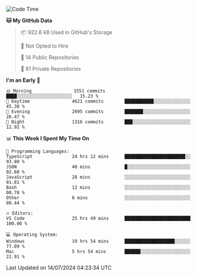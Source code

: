 <!--START_SECTION:waka-->
![Code Time](http://img.shields.io/badge/Code%20Time-5%2C880%20hrs%206%20mins-blue)

**🐱 My GitHub Data** 

> 📦 922.6 kB Used in GitHub's Storage 
 > 
> 🚫 Not Opted to Hire
 > 
> 📜 14 Public Repositories 
 > 
> 🔑 81 Private Repositories 
 > 
**I'm an Early 🐤** 

```text
🌞 Morning                1551 commits        ████░░░░░░░░░░░░░░░░░░░░░   15.23 % 
🌆 Daytime                4621 commits        ███████████░░░░░░░░░░░░░░   45.38 % 
🌃 Evening                2695 commits        ███████░░░░░░░░░░░░░░░░░░   26.47 % 
🌙 Night                  1316 commits        ███░░░░░░░░░░░░░░░░░░░░░░   12.92 % 
```


📊 **This Week I Spent My Time On** 

```text
💬 Programming Languages: 
TypeScript               24 hrs 12 mins      ███████████████████████░░   93.80 % 
JSON                     40 mins             █░░░░░░░░░░░░░░░░░░░░░░░░   02.60 % 
JavaScript               28 mins             ░░░░░░░░░░░░░░░░░░░░░░░░░   01.81 % 
Bash                     12 mins             ░░░░░░░░░░░░░░░░░░░░░░░░░   00.78 % 
Other                    6 mins              ░░░░░░░░░░░░░░░░░░░░░░░░░   00.44 % 

🔥 Editors: 
VS Code                  25 hrs 49 mins      █████████████████████████   100.00 % 

💻 Operating System: 
Windows                  19 hrs 54 mins      ███████████████████░░░░░░   77.09 % 
Mac                      5 hrs 54 mins       ██████░░░░░░░░░░░░░░░░░░░   22.91 % 
```


 Last Updated on 14/07/2024 04:23:34 UTC
<!--END_SECTION:waka-->

